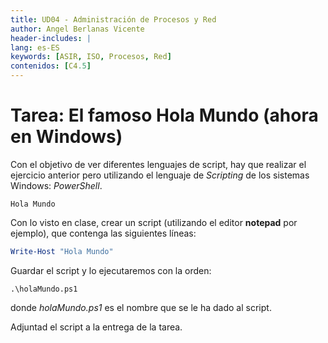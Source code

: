 ```yaml
---
title: UD04 - Administración de Procesos y Red
author: Angel Berlanas Vicente
header-includes: |
lang: es-ES
keywords: [ASIR, ISO, Procesos, Red]
contenidos: [C4.5]
---
```


# Tarea: El famoso Hola Mundo (ahora en Windows)

Con el objetivo de ver diferentes lenguajes de script, hay que realizar el ejercicio anterior
pero utilizando el lenguaje de _Scripting_ de los sistemas Windows: *PowerShell*.

`Hola Mundo`

Con lo visto en clase, crear un script (utilizando el editor **notepad** por ejemplo), que contenga las siguientes
líneas:

``` PowerShell
Write-Host "Hola Mundo"
```

Guardar el script y lo ejecutaremos con la orden:

`.\holaMundo.ps1`

donde *holaMundo.ps1* es el nombre que se le ha dado al script.

Adjuntad el script a la entrega de la tarea.
